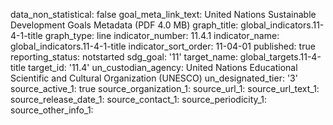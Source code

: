 data_non_statistical: false
goal_meta_link_text: United Nations Sustainable Development Goals Metadata (PDF 4.0
  MB)
graph_title: global_indicators.11-4-1-title
graph_type: line
indicator_number: 11.4.1
indicator_name: global_indicators.11-4-1-title
indicator_sort_order: 11-04-01
published: true
reporting_status: notstarted
sdg_goal: '11'
target_name: global_targets.11-4-title
target_id: '11.4'
un_custodian_agency: United Nations Educational Scientific and Cultural Organization
  (UNESCO)
un_designated_tier: '3'
source_active_1: true
source_organization_1: 
source_url_1: 
source_url_text_1: 
source_release_date_1: 
source_contact_1: 
source_periodicity_1: 
source_other_info_1: 